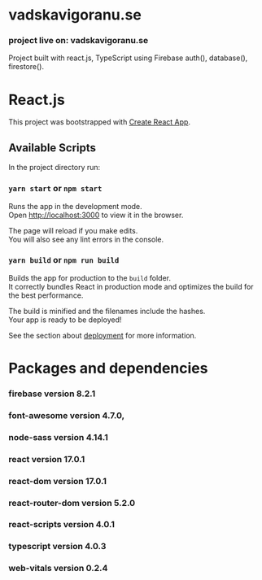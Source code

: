 # vadskavigoranu.se

### project live on: vadskavigoranu.se

Project built with react.js, TypeScript using Firebase auth(), database(), firestore().

# React.js

This project was bootstrapped with [Create React App](https://github.com/facebook/create-react-app).

## Available Scripts

In the project directory run:

### `yarn start` or `npm start`

Runs the app in the development mode.\
Open [http://localhost:3000](http://localhost:3000) to view it in the browser.

The page will reload if you make edits.\
You will also see any lint errors in the console.

### `yarn build` or `npm run build`

Builds the app for production to the `build` folder.\
It correctly bundles React in production mode and optimizes the build for the best performance.

The build is minified and the filenames include the hashes.\
Your app is ready to be deployed!

See the section about [deployment](https://facebook.github.io/create-react-app/docs/deployment) for more information.

# Packages and dependencies

### firebase version 8.2.1

### font-awesome version 4.7.0,

### node-sass version 4.14.1

### react version 17.0.1

### react-dom version 17.0.1

### react-router-dom version 5.2.0

### react-scripts version 4.0.1

### typescript version 4.0.3

### web-vitals version 0.2.4
